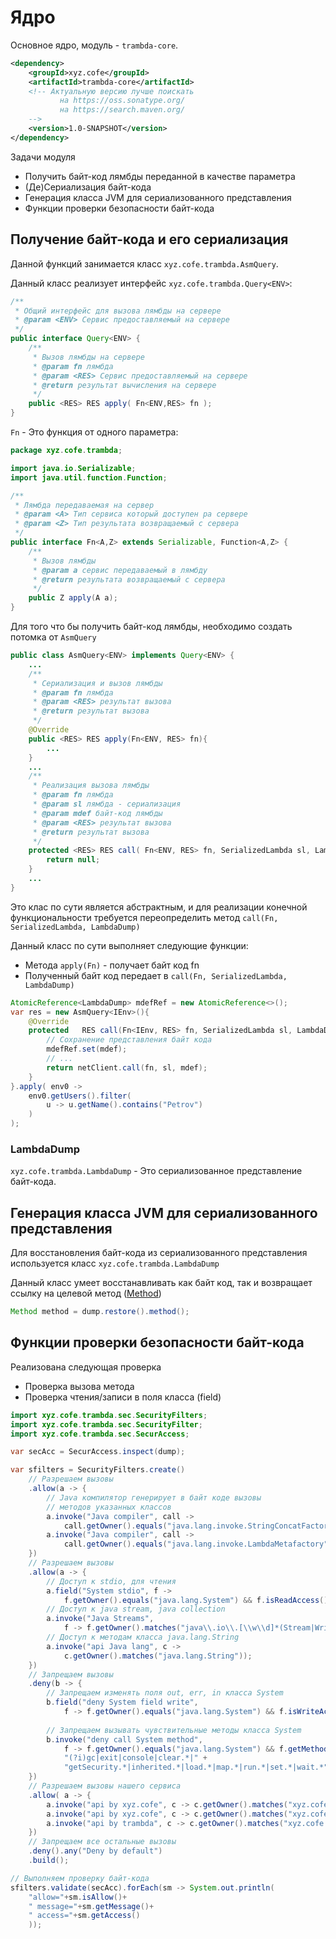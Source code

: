 Ядро
=================

Основное ядро, модуль - `trambda-core`.

```xml
<dependency>
    <groupId>xyz.cofe</groupId>
    <artifactId>trambda-core</artifactId>
    <!-- Актуальную версию лучше поискать 
           на https://oss.sonatype.org/
           на https://search.maven.org/ 
    -->
    <version>1.0-SNAPSHOT</version>
</dependency>
```

Задачи модуля

- Получить байт-код лямбды переданной в качестве параметра
- (Де)Сериализация байт-кода
- Генерация класса JVM для сериализованного представления
- Функции проверки безопасности байт-кода

Получение байт-кода и его сериализация
----------------------------------------

Данной функций занимается класс `xyz.cofe.trambda.AsmQuery`.

Данный класс реализует интерфейс `xyz.cofe.trambda.Query<ENV>`:

```java
/**
 * Общий интерфейс для вызова лямбды на сервере
 * @param <ENV> Сервис предоставляемый на сервере
 */
public interface Query<ENV> {
    /**
     * Вызов лямбды на сервере
     * @param fn лямбда
     * @param <RES> Сервис предоставляемый на сервере
     * @return результат вычисления на сервере
     */
    public <RES> RES apply( Fn<ENV,RES> fn );
}
```

`Fn` - Это функция от одного параметра:

```java
package xyz.cofe.trambda;

import java.io.Serializable;
import java.util.function.Function;

/**
 * Лямбда передаваемая на сервер
 * @param <A> Тип сервиса который доступен ра сервере
 * @param <Z> Тип результата возвращаемый с сервера
 */
public interface Fn<A,Z> extends Serializable, Function<A,Z> {
    /**
     * Вызов лямбды
     * @param a сервис передаваемый в лямбду
     * @return результата возвращаемый с сервера
     */
    public Z apply(A a);
}
```

Для того что бы получить байт-код лямбды, 
необходимо создать потомка от `AsmQuery`

```java
public class AsmQuery<ENV> implements Query<ENV> {
    ...
    /**
     * Сериализация и вызов лямбды
     * @param fn лямбда
     * @param <RES> результат вызова
     * @return результат вызова
     */
    @Override
    public <RES> RES apply(Fn<ENV, RES> fn){
        ...
    }
    ...
    /**
     * Реализация вызова лямбды
     * @param fn лямбда
     * @param sl лямбда - сериализация
     * @param mdef байт-код лямбды
     * @param <RES> результат вызова
     * @return результат вызова
     */
    protected <RES> RES call( Fn<ENV, RES> fn, SerializedLambda sl, LambdaDump mdef ){
        return null;
    }
    ...
}
```

Это клас по сути является абстрактным, и для реализации конечной функциональности 
требуется переопределить метод `call(Fn, SerializedLambda, LambdaDump)`

Данный класс по сути выполняет следующие функции:

- Метода `apply(Fn)` - получает байт код fn
- Полученный байт код передает в `call(Fn, SerializedLambda, LambdaDump)`

```java
AtomicReference<LambdaDump> mdefRef = new AtomicReference<>();
var res = new AsmQuery<IEnv>(){
    @Override
    protected   RES call(Fn<IEnv, RES> fn, SerializedLambda sl, LambdaDump mdef){
        // Сохранение представления байт кода
        mdefRef.set(mdef);
        // ...
        return netClient.call(fn, sl, mdef);
    }
}.apply( env0 -> 
    env0.getUsers().filter(
        u -> u.getName().contains("Petrov")
    )
);
```

### LambdaDump

`xyz.cofe.trambda.LambdaDump` - Это сериализованное представление байт-кода.


Генерация класса JVM для сериализованного представления
----------------------------------------------------------

Для восстановления байт-кода из сериализованного представления используется
класс `xyz.cofe.trambda.LambdaDump`

Данный класс умеет восстанавливать как байт код, 
так и возвращает ссылку на целевой метод ([Method](https://docs.oracle.com/javase/7/docs/api/java/lang/reflect/Method.html)) 

```java
Method method = dump.restore().method();
```

Функции проверки безопасности байт-кода
----------------------------------------

Реализована следующая проверка

- Проверка вызова метода
- Проверка чтения/записи в поля класса (field)

```java
import xyz.cofe.trambda.sec.SecurityFilters;
import xyz.cofe.trambda.sec.SecurityFilter;
import xyz.cofe.trambda.sec.SecurAccess;

var secAcc = SecurAccess.inspect(dump);

var sfilters = SecurityFilters.create()
    // Разрешаем вызовы
    .allow(a -> {
        // Java компилятор генерирует в байт коде вызовы
        // методов указанных классов
        a.invoke("Java compiler", call -> 
            call.getOwner().equals("java.lang.invoke.StringConcatFactory"));
        a.invoke("Java compiler", call -> 
            call.getOwner().equals("java.lang.invoke.LambdaMetafactory"));
    })
    // Разрешаем вызовы
    .allow(a -> {
        // Доступ к stdio, для чтения
        a.field("System stdio", f -> 
            f.getOwner().equals("java.lang.System") && f.isReadAccess());
        // Доступ к java stream, java collection
        a.invoke("Java Streams", 
            f -> f.getOwner().matches("java\\.io\\.[\\w\\d]*(Stream|Writer)[\\w\\d]*"));
        // Доступ к методам класса java.lang.String
        a.invoke("api Java lang", c -> 
            c.getOwner().matches("java.lang.String"));
    })
    // Запрещаем вызовы
    .deny(b -> {
        // Запрещаем изменять поля out, err, in класса System
        b.field("deny System field write", 
            f -> f.getOwner().equals("java.lang.System") && f.isWriteAccess());
        
        // Запрещаем вызывать чувствительные методы класса System
        b.invoke("deny call System method", 
            f -> f.getOwner().equals("java.lang.System") && f.getMethodName().matches(
            "(?i)gc|exit|console|clear.*|" +
            "getSecurity.*|inherited.*|load.*|map.*|run.*|set.*|wait.*"));
    })
    // Разрешаем вызовы нашего сервиса
    .allow( a -> {
        a.invoke("api by xyz.cofe", c -> c.getOwner().matches("xyz.cofe.iter.[\\w\\d]+"));
        a.invoke("api by xyz.cofe", c -> c.getOwner().matches("xyz.cofe.[\\w\\d]+"));
        a.invoke("api by trambda", c -> c.getOwner().matches("xyz.cofe.trambda.[\\w\\d]+"));
    })
    // Запрещаем все остальные вызовы
    .deny().any("Deny by default")
    .build();

// Выполняем проверку байт-кода
sfilters.validate(secAcc).forEach(sm -> System.out.println(
    "allow="+sm.isAllow()+
    " message="+sm.getMessage()+
    " access="+sm.getAccess()
    ));
```